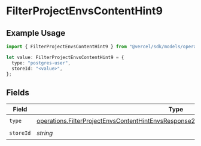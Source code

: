 # FilterProjectEnvsContentHint9

## Example Usage

```typescript
import { FilterProjectEnvsContentHint9 } from "@vercel/sdk/models/operations";

let value: FilterProjectEnvsContentHint9 = {
  type: "postgres-user",
  storeId: "<value>",
};
```

## Fields

| Field                                                                                                                                                                                              | Type                                                                                                                                                                                               | Required                                                                                                                                                                                           | Description                                                                                                                                                                                        |
| -------------------------------------------------------------------------------------------------------------------------------------------------------------------------------------------------- | -------------------------------------------------------------------------------------------------------------------------------------------------------------------------------------------------- | -------------------------------------------------------------------------------------------------------------------------------------------------------------------------------------------------- | -------------------------------------------------------------------------------------------------------------------------------------------------------------------------------------------------- |
| `type`                                                                                                                                                                                             | [operations.FilterProjectEnvsContentHintEnvsResponse200ApplicationJSONResponseBody19Type](../../models/operations/filterprojectenvscontenthintenvsresponse200applicationjsonresponsebody19type.md) | :heavy_check_mark:                                                                                                                                                                                 | N/A                                                                                                                                                                                                |
| `storeId`                                                                                                                                                                                          | *string*                                                                                                                                                                                           | :heavy_check_mark:                                                                                                                                                                                 | N/A                                                                                                                                                                                                |